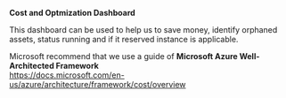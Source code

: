 **Cost and Optmization Dashboard**

This dashboard can be used to help us to save money, identify orphaned assets, status running and if it reserved instance is applicable.

Microsoft recommend that we use a guide of **Microsoft Azure Well-Architected Framework**</br>
https://docs.microsoft.com/en-us/azure/architecture/framework/cost/overview
